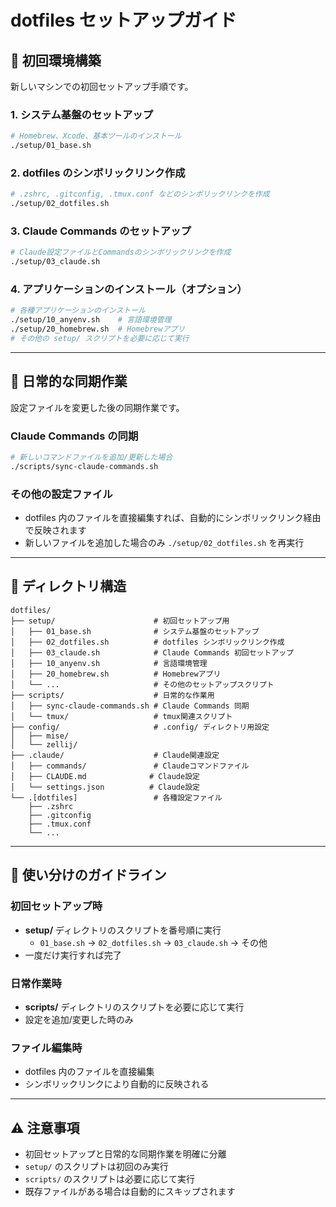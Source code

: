 # dotfiles セットアップガイド

## 🚀 初回環境構築

新しいマシンでの初回セットアップ手順です。

### 1. システム基盤のセットアップ
```bash
# Homebrew、Xcode、基本ツールのインストール
./setup/01_base.sh
```

### 2. dotfiles のシンボリックリンク作成
```bash
# .zshrc, .gitconfig, .tmux.conf などのシンボリックリンクを作成
./setup/02_dotfiles.sh
```

### 3. Claude Commands のセットアップ
```bash
# Claude設定ファイルとCommandsのシンボリックリンクを作成
./setup/03_claude.sh
```

### 4. アプリケーションのインストール（オプション）
```bash
# 各種アプリケーションのインストール
./setup/10_anyenv.sh    # 言語環境管理
./setup/20_homebrew.sh  # Homebrewアプリ
# その他の setup/ スクリプトを必要に応じて実行
```

---

## 🔄 日常的な同期作業

設定ファイルを変更した後の同期作業です。

### Claude Commands の同期
```bash
# 新しいコマンドファイルを追加/更新した場合
./scripts/sync-claude-commands.sh
```

### その他の設定ファイル
- dotfiles 内のファイルを直接編集すれば、自動的にシンボリックリンク経由で反映されます
- 新しいファイルを追加した場合のみ `./setup/02_dotfiles.sh` を再実行

---

## 📁 ディレクトリ構造

```
dotfiles/
├── setup/                      # 初回セットアップ用
│   ├── 01_base.sh              # システム基盤のセットアップ
│   ├── 02_dotfiles.sh          # dotfiles シンボリックリンク作成
│   ├── 03_claude.sh            # Claude Commands 初回セットアップ
│   ├── 10_anyenv.sh            # 言語環境管理
│   ├── 20_homebrew.sh          # Homebrewアプリ
│   └── ...                     # その他のセットアップスクリプト
├── scripts/                    # 日常的な作業用
│   ├── sync-claude-commands.sh # Claude Commands 同期
│   └── tmux/                   # tmux関連スクリプト
├── config/                     # .config/ ディレクトリ用設定
│   ├── mise/
│   └── zellij/
├── .claude/                    # Claude関連設定
│   ├── commands/               # Claudeコマンドファイル
│   ├── CLAUDE.md              # Claude設定
│   └── settings.json          # Claude設定
└── .[dotfiles]                 # 各種設定ファイル
    ├── .zshrc
    ├── .gitconfig
    ├── .tmux.conf
    └── ...
```

---

## 🔧 使い分けのガイドライン

### 初回セットアップ時
- **setup/** ディレクトリのスクリプトを番号順に実行
  - `01_base.sh` → `02_dotfiles.sh` → `03_claude.sh` → その他
- 一度だけ実行すれば完了

### 日常作業時
- **scripts/** ディレクトリのスクリプトを必要に応じて実行
- 設定を追加/変更した時のみ

### ファイル編集時
- dotfiles 内のファイルを直接編集
- シンボリックリンクにより自動的に反映される

---

## ⚠️ 注意事項

- 初回セットアップと日常的な同期作業を明確に分離
- `setup/` のスクリプトは初回のみ実行
- `scripts/` のスクリプトは必要に応じて実行
- 既存ファイルがある場合は自動的にスキップされます